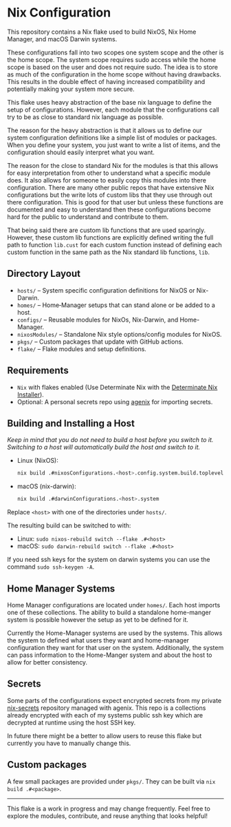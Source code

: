 # Nix Configuration

This repository contains a Nix flake used to build NixOS, Nix Home Manager, and
macOS Darwin systems.

These configurations fall into two scopes one system scope and the other is the
home scope. The system scope requires sudo access while the home scope is based
on the user and does not require sudo. The idea is to store as much of the
configuration in the home scope without having drawbacks. This results in the
double effect of having increased compatibility and potentially making your
system more secure.

This flake uses heavy abstraction of the base nix language to define the setup
of configurations. However, each module that the configurations call try to be
as close to standard nix language as possible.

The reason for the heavy abstraction is that it allows us to define our system
configuration definitions like a simple list of modules or packages. When you
define your system, you just want to write a list of items, and the
configuration should easily interpret what you want.

The reason for the close to standard Nix for the modules is that this allows for
easy interpretation from other to understand what a specific module does. It
also allows for someone to easily copy this modules into there configuration.
There are many other public repos that have extensive Nix configurations but the
write lots of custom libs that they use through out there configuration. This is
good for that user but unless these functions are documented and easy to
understand then these configurations become hard for the public to understand
and contribute to them.

That being said there are custom lib functions that are used sparingly. However,
these custom lib functions are explicitly defined writing the full path to
function `lib.cust` for each custom function instead of defining each custom
function in the same path as the Nix standard lib functions, `lib`.

## Directory Layout

- `hosts/` – System specific configuration definitions for NixOS or Nix-Darwin.
- `homes/` – Home‑Manager setups that can stand alone or be added to a host.
- `configs/` – Reusable modules for NixOs, Nix-Darwin, and Home-Manager.
- `nixosModules/` – Standalone Nix style options/config modules for NixOS.
- `pkgs/` – Custom packages that update with GitHub actions.
- `flake/` – Flake modules and setup definitions.

## Requirements

- `Nix` with flakes enabled (Use Determinate Nix with the
  [Determinate Nix Installer](https://github.com/DeterminateSystems/nix-installer)).
- Optional: A personal secrets repo using
  [agenix](https://github.com/ryantm/agenix) for importing secrets.

## Building and Installing a Host

_Keep in mind that you do not need to build a host before you switch to it.
Switching to a host will automatically build the host and switch to it._

- Linux (NixOS):

  ```bash
  nix build .#nixosConfigurations.<host>.config.system.build.toplevel
  ```

- macOS (nix-darwin):

  ```bash
  nix build .#darwinConfigurations.<host>.system
  ```

Replace `<host>` with one of the directories under `hosts/`.

The resulting build can be switched to with:

- Linux: `sudo nixos-rebuild switch --flake .#<host>`
- macOS: `sudo darwin-rebuild switch --flake .#<host>`

If you need ssh keys for the system on darwin systems you can use the command
`sudo ssh-keygen -A`.

## Home Manager Systems

Home Manager configurations are located under `homes/`. Each host imports one of
these collections. The ability to build a standalone home-manger system is
possible however the setup as yet to be defined for it.

Currently the Home-Manager systems are used by the systems. This allows the
system to defined what users they want and home-manager configuration they want
for that user on the system. Additionally, the system can pass information to
the Home-Manger system and about the host to allow for better consistency.

## Secrets

Some parts of the configurations expect encrypted secrets from my private
[nix-secrets](https://github.com/IanHollow/nix-secrets) repository managed with
agenix. This repo is a collections already encrypted with each of my systems
public ssh key which are decrypted at runtime using the host SSH key.

In future there might be a better to allow users to reuse this flake but
currently you have to manually change this.

## Custom packages

A few small packages are provided under `pkgs/`. They can be built via
`nix build .#<package>`.

---

This flake is a work in progress and may change frequently. Feel free to explore
the modules, contribute, and reuse anything that looks helpful!
